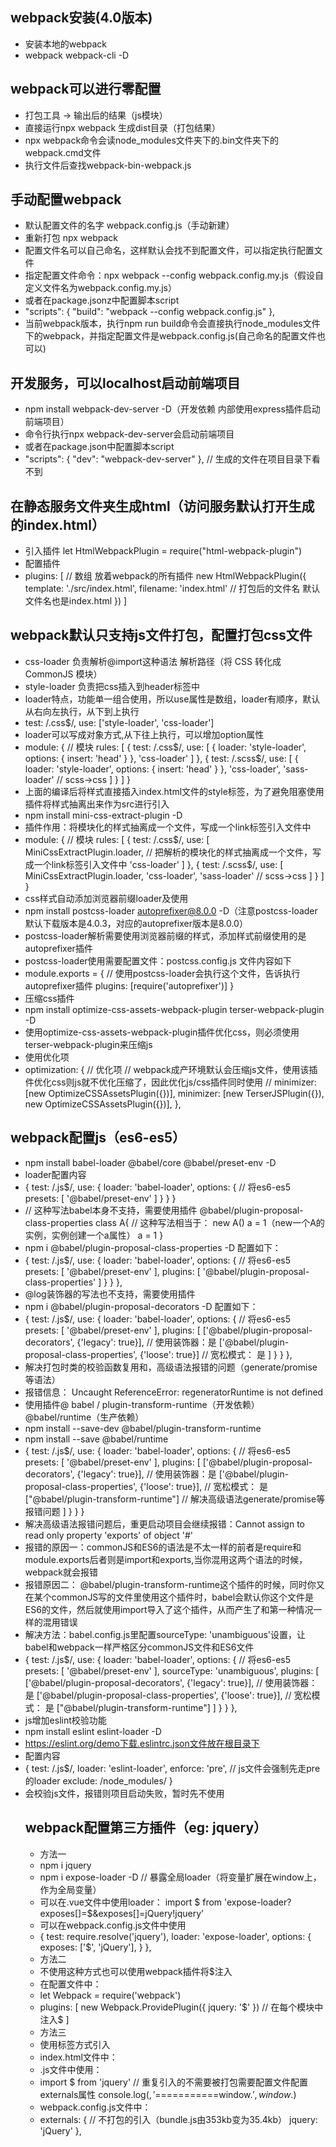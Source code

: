 ## webpack安装(4.0版本)
- 安装本地的webpack
- webpack webpack-cli -D

## webpack可以进行零配置
- 打包工具 -> 输出后的结果（js模块）
- 直接运行npx webpack 生成dist目录（打包结果）
- npx webpack命令会读node_modules文件夹下的.bin文件夹下的webpack.cmd文件
- 执行文件后查找webpack-bin-webpack.js

## 手动配置webpack
- 默认配置文件的名字 webpack.config.js（手动新建）
- 重新打包 npx webpack
- 配置文件名可以自己命名，这样默认会找不到配置文件，可以指定执行配置文件
- 指定配置文件命令：npx webpack --config webpack.config.my.js（假设自定义文件名为webpack.config.my.js）
- 或者在package.jsonz中配置脚本script
- "scripts": {
    "build": "webpack --config webpack.config.js"
  },
- 当前webpack版本，执行npm run build命令会直接执行node_modules文件下的webpack，并指定配置文件是webpack.config.js(自己命名的配置文件也可以)

## 开发服务，可以localhost启动前端项目
- npm install webpack-dev-server -D（开发依赖 内部使用express插件启动前端项目）
- 命令行执行npx webpack-dev-server会启动前端项目
- 或者在package.json中配置脚本script
- "scripts": {
    "dev": "webpack-dev-server"
  }, // 生成的文件在项目目录下看不到

## 在静态服务文件夹生成html（访问服务默认打开生成的index.html）
- 引入插件 let HtmlWebpackPlugin = require("html-webpack-plugin")
- 配置插件
- plugins: [ // 数组 放着webpack的所有插件
    new HtmlWebpackPlugin({
      template: './src/index.html',
      filename: 'index.html' // 打包后的文件名 默认文件名也是index.html
    })
  ]

## webpack默认只支持js文件打包，配置打包css文件
- css-loader 负责解析@import这种语法 解析路径（将 CSS 转化成 CommonJS 模块）
- style-loader 负责把css插入到header标签中
- loader特点，功能单一组合使用，所以use属性是数组，loader有顺序，默认从右向左执行，从下到上执行
- test: /\.css$/, use: ['style-loader', 'css-loader']
- loader可以写成对象方式,从下往上执行，可以增加option属性
- module: { // 模块
    rules: [
      { 
        test: /\.css$/,
        use: [
          {
            loader: 'style-loader',
            options: {
              insert: 'head'
            }
          },
          'css-loader'
        ]
      },
      { 
        test: /\.scss$/,
        use: [
          {
            loader: 'style-loader',
            options: {
              insert: 'head'
            }
          },
          'css-loader',
          'sass-loader' // scss->css
        ]
      }
    ]
  }
- 上面的编译后将样式直接插入index.html文件的style标签，为了避免阻塞使用插件将样式抽离出来作为src进行引入
- npm install mini-css-extract-plugin -D
- 插件作用：将模块化的样式抽离成一个文件，写成一个link标签引入文件中
- module: { // 模块
    rules: [
      { 
        test: /\.css$/,
        use: [
          MiniCssExtractPlugin.loader, // 把解析的模块化的样式抽离成一个文件，写成一个link标签引入文件中
          'css-loader'
        ]
      },
      { 
        test: /\.scss$/,
        use: [
          MiniCssExtractPlugin.loader,
          'css-loader',
          'sass-loader' // scss->css
        ]
      }
    ]
  }
- css样式自动添加浏览器前缀loader及使用
- npm install postcss-loader autoprefixer@8.0.0 -D（注意postcss-loader默认下载版本是4.0.3，对应的autoprefixer版本是8.0.0）
- postcss-loader解析需要使用浏览器前缀的样式，添加样式前缀使用的是autoprefixer插件
- postcss-loader使用需要配置文件：postcss.config.js 文件内容如下
- module.exports = {
  // 使用postcss-loader会执行这个文件，告诉执行autoprefixer插件
  plugins: [require('autoprefixer')]
}
- 压缩css插件
- npm install optimize-css-assets-webpack-plugin terser-webpack-plugin -D
- 使用optimize-css-assets-webpack-plugin插件优化css，则必须使用terser-webpack-plugin来压缩js
- 使用优化项
- optimization: { // 优化项
    // webpack成产环境默认会压缩js文件，使用该插件优化css则js就不优化压缩了，因此优化js/css插件同时使用
    // minimizer: [new OptimizeCSSAssetsPlugin({})],
    minimizer: [new TerserJSPlugin({}), new OptimizeCSSAssetsPlugin({})],
  },

## webpack配置js（es6-es5）
- npm install babel-loader @babel/core @babel/preset-env -D
- loader配置内容
- {
    test: /\.js$/,
    use: {
      loader: 'babel-loader',
      options: { // 将es6-es5
        presets: [
          '@babel/preset-env'
        ]
      }
    }
  }
- // 这种写法babel本身不支持，需要使用插件 @babel/plugin-proposal-class-properties
  class A{ // 这种写法相当于： new A() a = 1（new一个A的实例，实例创建一个a属性）
    a = 1
  }
- npm i @babel/plugin-proposal-class-properties -D 配置如下：
- {
    test: /\.js$/,
    use: {
      loader: 'babel-loader',
      options: { // 将es6-es5
        presets: [
          '@babel/preset-env'
        ],
        plugins: [
          '@babel/plugin-proposal-class-properties'
        ]
      }
    }
  },
- @log装饰器的写法也不支持，需要使用插件
- npm i @babel/plugin-proposal-decorators -D 配置如下：
- {
    test: /\.js$/,
    use: {
      loader: 'babel-loader',
      options: { // 将es6-es5
        presets: [
          '@babel/preset-env'
        ],
        plugins: [
          ['@babel/plugin-proposal-decorators', {'legacy': true}], // 使用装饰器：是
          ['@babel/plugin-proposal-class-properties', {'loose': true}] // 宽松模式： 是
        ]
      }
    }
  },
- 解决打包时类的校验函数复用和，高级语法报错的问题（generate/promise等语法） 
- 报错信息： Uncaught ReferenceError: regeneratorRuntime is not defined
- 使用插件@ babel / plugin-transform-runtime（开发依赖）  @babel/runtime（生产依赖）
- npm install --save-dev @babel/plugin-transform-runtime
- npm install --save @babel/runtime
- {
    test: /\.js$/,
    use: {
      loader: 'babel-loader',
      options: { // 将es6-es5
        presets: [
          '@babel/preset-env'
        ],
        plugins: [
          ['@babel/plugin-proposal-decorators', {'legacy': true}], // 使用装饰器：是
          ['@babel/plugin-proposal-class-properties', {'loose': true}], // 宽松模式： 是
          ["@babel/plugin-transform-runtime"] // 解决高级语法generate/promise等报错问题
        ]
      }
    }
  }
- 解决高级语法报错问题后，重更启动项目会继续报错：Cannot assign to read only property 'exports' of object '#<Object>'
- 报错的原因一：commonJS和ES6的语法是不太一样的前者是require和module.exports后者则是import和exports,当你混用这两个语法的时候，webpack就会报错
- 报错原因二： @babel/plugin-transform-runtime这个插件的时候，同时你又在某个commonJS写的文件里使用这个插件时，babel会默认你这个文件是ES6的文件，然后就使用import导入了这个插件，从而产生了和第一种情况一样的混用错误
- 解决方法：babel.config.js里配置sourceType: 'unambiguous'设置，让babel和webpack一样严格区分commonJS文件和ES6文件
- {
    test: /\.js$/,
    use: {
      loader: 'babel-loader',
      options: { // 将es6-es5
        presets: [
          '@babel/preset-env'
        ],
        sourceType: 'unambiguous',
        plugins: [
          ['@babel/plugin-proposal-decorators', {'legacy': true}], // 使用装饰器：是
          ['@babel/plugin-proposal-class-properties', {'loose': true}], // 宽松模式： 是
          ["@babel/plugin-transform-runtime"]
        ]
      }
    }
  },
- js增加eslint校验功能
- npm install eslint eslint-loader -D
- https://eslint.org/demo下载.eslintrc.json文件放在根目录下
- 配置内容
- {
    test: /\.js$/,
    loader: 'eslint-loader',
    enforce: 'pre', // js文件会强制先走pre的loader
    exclude: /node_modules/
  }
- 会校验js文件，报错则项目启动失败，暂时先不使用

## webpack配置第三方插件（eg: jquery）
- 方法一
- npm i jquery
- npm i expose-loader -D // 暴露全局loader（将变量扩展在window上，作为全局变量）
- 可以在.vue文件中使用loader： import $ from 'expose-loader?exposes[]=$&exposes[]=jQuery!jquery'
- 可以在webpack.config.js文件中使用
- {
    test: require.resolve('jquery'),
    loader: 'expose-loader',
    options: {
      exposes: ['$', 'jQuery'],
    }
  },
- 方法二
- 不使用这种方式也可以使用webpack插件将$注入
- 在配置文件中：
- let Webpack = require('webpack')
- plugins: [
    new Webpack.ProvidePlugin({
      jquery: '$'
    }) // 在每个模块中注入$
  ]
- 方法三
- 使用标签方式引入
- index.html文件中：<script src="https://lib.baomitu.com/jquery/3.1.1/jquery.js"></script>
- .js文件中使用：
- import $ from 'jquery' // 重复引入的不需要被打包需要配置文件配置externals属性
  console.log($, '$===========window.$', window.$)
- webpack.config.js文件中：
- externals: { // 不打包的引入（bundle.js由353kb变为35.4kb）
    jquery: 'jQuery'
  },